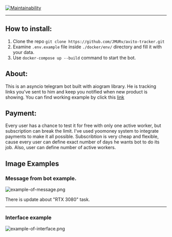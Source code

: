 [![Maintainability](https://api.codeclimate.com/v1/badges/bef7550670ac9773e886/maintainability)](https://codeclimate.com/github/JMURv/avito-tracker/maintainability)
___
## How to install:
 1. Clone the repo ```git clone https://github.com/JMURv/avito-tracker.git```
 2. Examine `.env.example` file inside `./docker/env/` directory and fill it with your data.
 3. Use `docker-compose up --build` command to start the bot.

## About:
This is an asyncio telegram bot built with aiogram library.
He is tracking links you've sent to him and keep you notified when new product is showing.
You can find working example by click this [link](https://t.me/AvitoTrackBot)
## Payment:
Every user has a chance to test it for free with only one active worker, but subscription can break the limit. 
I've used yoomoney system to integrate payments to make it all possible. Subscribtion is very cheap and flexible, cause every user can define exact 
number of days he wants bot to do its job. Also, user can define number of active workers.
    
## Image Examples
### Message from bot example.

![example-of-message.png](https://ic.wampi.ru/2023/01/02/example-of-message.png)

 There is update about "RTX 3080" task.
___
### Interface example

![example-of-interface.png](https://im.wampi.ru/2023/01/03/example-of-interface.png)
